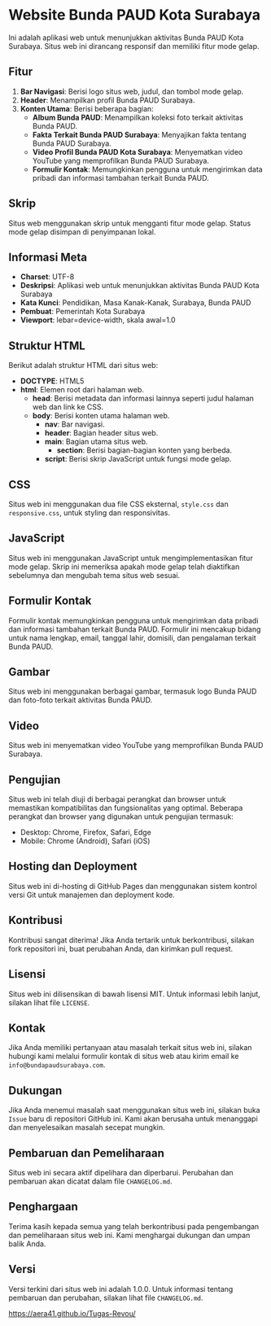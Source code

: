 # Website Bunda PAUD Kota Surabaya

Ini adalah aplikasi web untuk menunjukkan aktivitas Bunda PAUD Kota Surabaya. Situs web ini dirancang responsif dan memiliki fitur mode gelap.

## Fitur

1. **Bar Navigasi**: Berisi logo situs web, judul, dan tombol mode gelap.
2. **Header**: Menampilkan profil Bunda PAUD Surabaya.
3. **Konten Utama**: Berisi beberapa bagian:
    - **Album Bunda PAUD**: Menampilkan koleksi foto terkait aktivitas Bunda PAUD.
    - **Fakta Terkait Bunda PAUD Surabaya**: Menyajikan fakta tentang Bunda PAUD Surabaya.
    - **Video Profil Bunda PAUD Kota Surabaya**: Menyematkan video YouTube yang memprofilkan Bunda PAUD Surabaya.
    - **Formulir Kontak**: Memungkinkan pengguna untuk mengirimkan data pribadi dan informasi tambahan terkait Bunda PAUD.

## Skrip

Situs web menggunakan skrip untuk mengganti fitur mode gelap. Status mode gelap disimpan di penyimpanan lokal.

## Informasi Meta

- **Charset**: UTF-8
- **Deskripsi**: Aplikasi web untuk menunjukkan aktivitas Bunda PAUD Kota Surabaya
- **Kata Kunci**: Pendidikan, Masa Kanak-Kanak, Surabaya, Bunda PAUD
- **Pembuat**: Pemerintah Kota Surabaya
- **Viewport**: lebar=device-width, skala awal=1.0

## Struktur HTML

Berikut adalah struktur HTML dari situs web:

- **DOCTYPE**: HTML5
- **html**: Elemen root dari halaman web.
  - **head**: Berisi metadata dan informasi lainnya seperti judul halaman web dan link ke CSS.
  - **body**: Berisi konten utama halaman web.
    - **nav**: Bar navigasi.
    - **header**: Bagian header situs web.
    - **main**: Bagian utama situs web.
      - **section**: Berisi bagian-bagian konten yang berbeda.
    - **script**: Berisi skrip JavaScript untuk fungsi mode gelap.

## CSS

Situs web ini menggunakan dua file CSS eksternal, `style.css` dan `responsive.css`, untuk styling dan responsivitas.

## JavaScript

Situs web ini menggunakan JavaScript untuk mengimplementasikan fitur mode gelap. Skrip ini memeriksa apakah mode gelap telah diaktifkan sebelumnya dan mengubah tema situs web sesuai.

## Formulir Kontak

Formulir kontak memungkinkan pengguna untuk mengirimkan data pribadi dan informasi tambahan terkait Bunda PAUD. Formulir ini mencakup bidang untuk nama lengkap, email, tanggal lahir, domisili, dan pengalaman terkait Bunda PAUD.

## Gambar

Situs web ini menggunakan berbagai gambar, termasuk logo Bunda PAUD dan foto-foto terkait aktivitas Bunda PAUD.

## Video

Situs web ini menyematkan video YouTube yang memprofilkan Bunda PAUD Surabaya.

## Pengujian

Situs web ini telah diuji di berbagai perangkat dan browser untuk memastikan kompatibilitas dan fungsionalitas yang optimal. Beberapa perangkat dan browser yang digunakan untuk pengujian termasuk:

- Desktop: Chrome, Firefox, Safari, Edge
- Mobile: Chrome (Android), Safari (iOS)

## Hosting dan Deployment

Situs web ini di-hosting di GitHub Pages dan menggunakan sistem kontrol versi Git untuk manajemen dan deployment kode.

## Kontribusi

Kontribusi sangat diterima! Jika Anda tertarik untuk berkontribusi, silakan fork repositori ini, buat perubahan Anda, dan kirimkan pull request.

## Lisensi

Situs web ini dilisensikan di bawah lisensi MIT. Untuk informasi lebih lanjut, silakan lihat file `LICENSE`.

## Kontak

Jika Anda memiliki pertanyaan atau masalah terkait situs web ini, silakan hubungi kami melalui formulir kontak di situs web atau kirim email ke `info@bundapaudsurabaya.com`.

## Dukungan

Jika Anda menemui masalah saat menggunakan situs web ini, silakan buka `Issue` baru di repositori GitHub ini. Kami akan berusaha untuk menanggapi dan menyelesaikan masalah secepat mungkin.

## Pembaruan dan Pemeliharaan

Situs web ini secara aktif dipelihara dan diperbarui. Perubahan dan pembaruan akan dicatat dalam file `CHANGELOG.md`.

## Penghargaan

Terima kasih kepada semua yang telah berkontribusi pada pengembangan dan pemeliharaan situs web ini. Kami menghargai dukungan dan umpan balik Anda.

## Versi

Versi terkini dari situs web ini adalah 1.0.0. Untuk informasi tentang pembaruan dan perubahan, silakan lihat file `CHANGELOG.md`.

https://aera41.github.io/Tugas-Revou/
